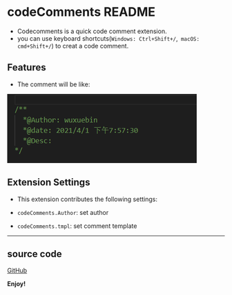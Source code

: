 # codeComments README

* Codecomments is a quick code comment extension.
* you can use keyboard shortcuts(`Windows: Ctrl+Shift+/`,` macOS: cmd+Shift+/`) to creat a code comment.

## Features

* The comment will be like:

![](https://raw.githubusercontent.com/xuebinWu/codecomments/master/images/example.png)

## Extension Settings

* This extension contributes the following settings:

* `codeComments.Author`: set author
* `codeComments.tmpl`: set comment template

-----------------------------------------------------------------------------------------------------------
## source code

[GitHub](https://github.com/xuebinWu/codecomments.git)

**Enjoy!**
